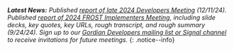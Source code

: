 _**Latest News:** Published [report of late 2024 Developers Meeting](/frost/developers2) (12/11/24). Published [report of 2024 FROST Implementers Meeting](/frost/meeting2), including slide decks, key quotes, key URLs, rough transcript, and rough summary (9/24/24). Sign up to our [Gordian Developers mailing list or Signal channel](https://www.blockchaincommons.com/subscribe/) to receive invitations for future meetings._
{: .notice--info}

